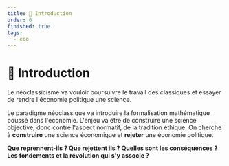 ```yaml
---
title: 📗 Introduction
order: 0
finished: true
tags:
  - eco
---
```


# 📗 Introduction

Le néoclassicisme va vouloir poursuivre le travail des classiques et essayer de rendre l'économie politique une science.

Le paradigme néoclassique va introduire la formalisation mathématique poussé dans l'économie. L'enjeu va être de construire une science objective, donc contre l'aspect normatif, de la tradition éthique. On cherche à **construire** une science économique et **rejeter** une économie politique.

**Que reprennent-ils ? Que rejettent ils ? Quelles sont les conséquences ? Les fondements et la révolution qui s'y associe ?**
